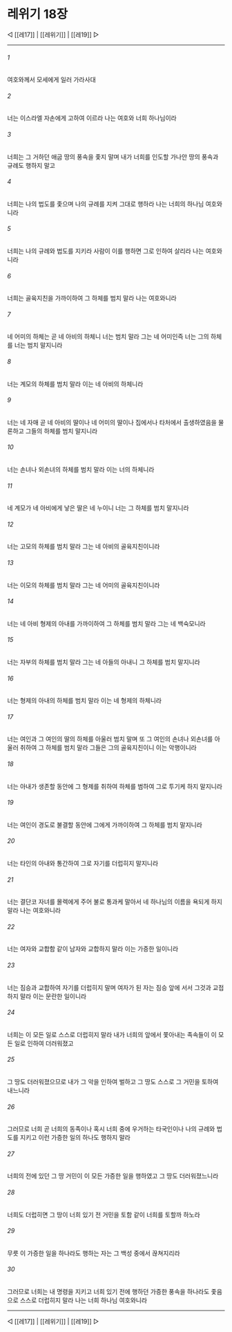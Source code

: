 # 레위기 18장

◁ [[레17]] | [[레위기]] | [[레19]] ▷
***

###### 1
여호와께서 모세에게 일러 가라사대

###### 2
너는 이스라엘 자손에게 고하여 이르라 나는 여호와 너희 하나님이라

###### 3
너희는 그 거하던 애굽 땅의 풍속을 좇지 말며 내가 너희를 인도할 가나안 땅의 풍속과 규례도 행하지 말고

###### 4
너희는 나의 법도를 좇으며 나의 규례를 지켜 그대로 행하라 나는 너희의 하나님 여호와니라

###### 5
너희는 나의 규례와 법도를 지키라 사람이 이를 행하면 그로 인하여 살리라 나는 여호와니라

###### 6
너희는 골육지친을 가까이하여 그 하체를 범치 말라 나는 여호와니라

###### 7
네 어미의 하체는 곧 네 아비의 하체니 너는 범치 말라 그는 네 어미인즉 너는 그의 하체를 너는 범치 말지니라

###### 8
너는 계모의 하체를 범치 말라 이는 네 아비의 하체니라

###### 9
너는 네 자매 곧 네 아비의 딸이나 네 어미의 딸이나 집에서나 타처에서 출생하였음을 물론하고 그들의 하체를 범치 말지니라

###### 10
너는 손녀나 외손녀의 하체를 범치 말라 이는 너의 하체니라

###### 11
네 계모가 네 아비에게 낳은 딸은 네 누이니 너는 그 하체를 범치 말지니라

###### 12
너는 고모의 하체를 범치 말라 그는 네 아비의 골육지친이니라

###### 13
너는 이모의 하체를 범치 말라 그는 네 어미의 골육지친이니라

###### 14
너는 네 아비 형제의 아내를 가까이하여 그 하체를 범치 말라 그는 네 백숙모니라

###### 15
너는 자부의 하체를 범치 말라 그는 네 아들의 아내니 그 하체를 범치 말지니라

###### 16
너는 형제의 아내의 하체를 범치 말라 이는 네 형제의 하체니라

###### 17
너는 여인과 그 여인의 딸의 하체를 아울러 범치 말며 또 그 여인의 손녀나 외손녀를 아울러 취하여 그 하체를 범치 말라 그들은 그의 골육지친이니 이는 악행이니라

###### 18
너는 아내가 생존할 동안에 그 형제를 취하여 하체를 범하여 그로 투기케 하지 말지니라

###### 19
너는 여인이 경도로 불결할 동안에 그에게 가까이하여 그 하체를 범치 말지니라

###### 20
너는 타인의 아내와 통간하여 그로 자기를 더럽히지 말지니라

###### 21
너는 결단코 자녀를 몰렉에게 주어 불로 통과케 말아서 네 하나님의 이름을 욕되게 하지 말라 나는 여호와니라

###### 22
너는 여자와 교합함 같이 남자와 교합하지 말라 이는 가증한 일이니라

###### 23
너는 짐승과 교합하여 자기를 더럽히지 말며 여자가 된 자는 짐승 앞에 서서 그것과 교접하지 말라 이는 문란한 일이니라

###### 24
너희는 이 모든 일로 스스로 더럽히지 말라 내가 너희의 앞에서 쫓아내는 족속들이 이 모든 일로 인하여 더러워졌고

###### 25
그 땅도 더러워졌으므로 내가 그 악을 인하여 벌하고 그 땅도 스스로 그 거민을 토하여 내느니라

###### 26
그러므로 너희 곧 너희의 동족이나 혹시 너희 중에 우거하는 타국인이나 나의 규례와 법도를 지키고 이런 가증한 일의 하나도 행하지 말라

###### 27
너희의 전에 있던 그 땅 거민이 이 모든 가증한 일을 행하였고 그 땅도 더러워졌느니라

###### 28
너희도 더럽히면 그 땅이 너희 있기 전 거민을 토함 같이 너희를 토할까 하노라

###### 29
무릇 이 가증한 일을 하나라도 행하는 자는 그 백성 중에서 끊쳐지리라

###### 30
그러므로 너희는 내 명령을 지키고 너희 있기 전에 행하던 가증한 풍속을 하나라도 좇음으로 스스로 더럽히지 말라 나는 너희 하나님 여호와니라

***
◁ [[레17]] | [[레위기]] | [[레19]] ▷